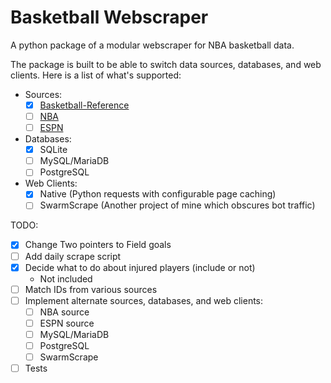 # Basketball Webscraper

A python package of a modular webscraper for NBA basketball data.

The package is built to be able to switch data sources, databases, and web clients.
Here is a list of what's supported:
- Sources:
	- [X] [Basketball-Reference](https://www.basketball-reference.com)
	- [ ] [NBA](https://www.nba.com)
	- [ ] [ESPN](https://www.espn.com)
- Databases:
	- [X] SQLite
	- [ ] MySQL/MariaDB
	- [ ] PostgreSQL
- Web Clients:
	- [X] Native (Python requests with configurable page caching)
	- [ ] SwarmScrape (Another project of mine which obscures bot traffic)

TODO:
- [X] Change Two pointers to Field goals
- [ ] Add daily scrape script
- [X] Decide what to do about injured players (include or not)
    - Not included
- [ ] Match IDs from various sources
- [ ] Implement alternate sources, databases, and web clients:
	- [ ] NBA source
	- [ ] ESPN source
	- [ ] MySQL/MariaDB
	- [ ] PostgreSQL
	- [ ] SwarmScrape
- [ ] Tests

